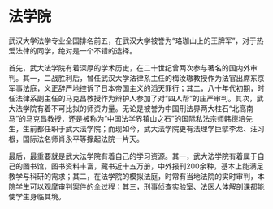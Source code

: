
# 法学院  

武汉大学法学专业全国排名前五，在武汉大学被誉为“珞珈山上的王牌军”，对于热爱法律的同学，绝对是一个不错的选择。  

首先，武大法学院有着深厚的学术历史，在二十世纪曾两次参与著名的国内外审判。其一，二战胜利后，曾任武汉大学法律系主任的梅汝璈教授作为法官出席东京军事法庭，义正辞严地控诉了日本帝国主义的滔天罪行；其二，八十年代初期，时任法律系副主任的马克昌教授作为辩护人参加了对“四人帮”的庄严审判。其次，武大法学院有着不可比拟的师资力量。无论是被誉为中国刑法界两大柱石“北高南马”的马克昌教授，还是被称为“中国法学界镇山之石”的国际私法宗师韩德培先生，生前都任职于武大法学院；而现如今，武大法学院更有法理学巨擘李龙、汪习根，国际法名师肖永平等撑起法院一片天。

最后，最重要就是武大法学院有着自己的学习资源。其一，武大法学院有着属于自己的图书馆，图书资料丰富，藏书近十五万册，中外报刊200余种，基本上能满足教学与科研的需求；其二，在法学院的模拟法庭，时常有当地法院的实时审判，本院学生可以观摩审判案件的全过程；其三，刑事侦查实验室、法医人体解剖课都能使学生身临其境。


